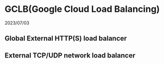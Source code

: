 # GCLB(Google Cloud Load Balancing)
2023/07/03

## Global External HTTP(S) load balancer


## External TCP/UDP network load balancer